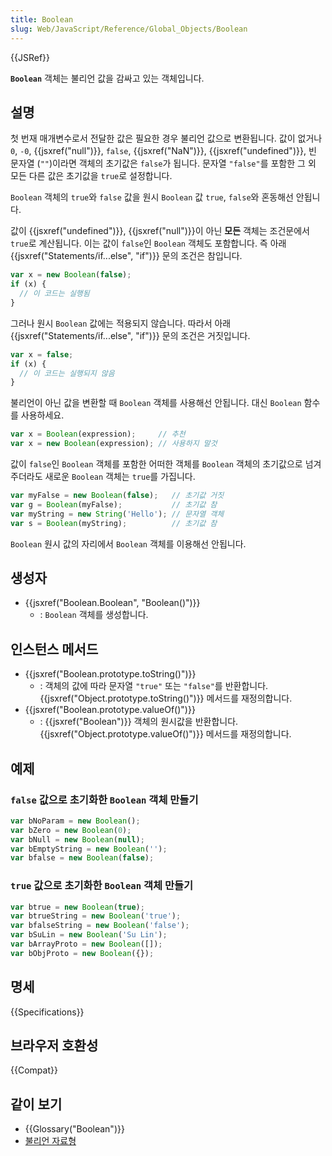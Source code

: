 ```yaml
---
title: Boolean
slug: Web/JavaScript/Reference/Global_Objects/Boolean
---
```

{{JSRef}}

**`Boolean`** 객체는 불리언 값을 감싸고 있는 객체입니다.

## 설명

첫 번재 매개변수로서 전달한 값은 필요한 경우 불리언 값으로 변환됩니다. 값이 없거나 `0`, `-0`, {{jsxref("null")}}, `false`, {{jsxref("NaN")}}, {{jsxref("undefined")}}, 빈 문자열 (`""`)이라면 객체의 초기값은 `false`가 됩니다. 문자열 `"false"`를 포함한 그 외 모든 다른 값은 초기값을 `true`로 설정합니다.

`Boolean` 객체의 `true`와 `false` 값을 원시 `Boolean` 값 `true`, `false`와 혼동해선 안됩니다.

값이 {{jsxref("undefined")}}, {{jsxref("null")}}이 아닌 **모든** 객체는 조건문에서 `true`로 계산됩니다. 이는 값이 `false`인 `Boolean` 객체도 포함합니다. 즉 아래 {{jsxref("Statements/if...else", "if")}} 문의 조건은 참입니다.

```js
var x = new Boolean(false);
if (x) {
  // 이 코드는 실행됨
}
```

그러나 원시 `Boolean` 값에는 적용되지 않습니다. 따라서 아래 {{jsxref("Statements/if...else", "if")}} 문의 조건은 거짓입니다.

```js
var x = false;
if (x) {
  // 이 코드는 실행되지 않음
}
```

불리언이 아닌 값을 변환할 때 `Boolean` 객체를 사용해선 안됩니다. 대신 `Boolean` 함수를 사용하세요.

```js
var x = Boolean(expression);     // 추천
var x = new Boolean(expression); // 사용하지 말것
```

값이 `false`인 `Boolean` 객체를 포함한 어떠한 객체를 `Boolean` 객체의 초기값으로 넘겨주더라도 새로운 `Boolean` 객체는 `true`를 가집니다.

```js
var myFalse = new Boolean(false);   // 초기값 거짓
var g = Boolean(myFalse);           // 초기값 참
var myString = new String('Hello'); // 문자열 객체
var s = Boolean(myString);          // 초기값 참
```

`Boolean` 원시 값의 자리에서 `Boolean` 객체를 이용해선 안됩니다.

## 생성자

- {{jsxref("Boolean.Boolean", "Boolean()")}}
  - : `Boolean` 객체를 생성합니다.

## 인스턴스 메서드

- {{jsxref("Boolean.prototype.toString()")}}
  - : 객체의 값에 따라 문자열 `"true"` 또는 `"false"`를 반환합니다. {{jsxref("Object.prototype.toString()")}} 메서드를 재정의합니다.
- {{jsxref("Boolean.prototype.valueOf()")}}
  - : {{jsxref("Boolean")}} 객체의 원시값을 반환합니다. {{jsxref("Object.prototype.valueOf()")}} 메서드를 재정의합니다.

## 예제

### `false` 값으로 초기화한 `Boolean` 객체 만들기

```js
var bNoParam = new Boolean();
var bZero = new Boolean(0);
var bNull = new Boolean(null);
var bEmptyString = new Boolean('');
var bfalse = new Boolean(false);
```

### `true` 값으로 초기화한 `Boolean` 객체 만들기

```js
var btrue = new Boolean(true);
var btrueString = new Boolean('true');
var bfalseString = new Boolean('false');
var bSuLin = new Boolean('Su Lin');
var bArrayProto = new Boolean([]);
var bObjProto = new Boolean({});
```

## 명세

{{Specifications}}

## 브라우저 호환성

{{Compat}}

## 같이 보기

- {{Glossary("Boolean")}}
- [불리언 자료형](https://ko.wikipedia.org/wiki/%EB%B6%88%EB%A6%AC%EC%96%B8_%EC%9E%90%EB%A3%8C%ED%98%95)
